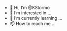 - 👋 Hi, I’m @KStormo
- 👀 I’m interested in ...
- 🌱 I’m currently learning ...
- 📫 How to reach me ...
<!--- >- 💞️ I’m looking to collaborate on ... --->
<!---
KStormo/KStormo is a ✨ special ✨ repository because its `README.md` (this file) appears on your GitHub profile.
You can click the Preview link to take a look at your changes.
--->
